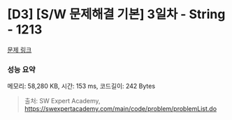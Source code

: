 # [D3] [S/W 문제해결 기본] 3일차 - String - 1213 

[문제 링크](https://swexpertacademy.com/main/code/problem/problemDetail.do?contestProbId=AV14P0c6AAUCFAYi) 

### 성능 요약

메모리: 58,280 KB, 시간: 153 ms, 코드길이: 242 Bytes



> 출처: SW Expert Academy, https://swexpertacademy.com/main/code/problem/problemList.do